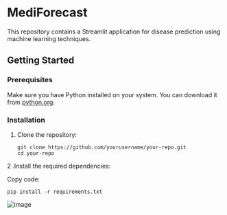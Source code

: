 # MediForecast

This repository contains a Streamlit application for disease prediction using machine learning techniques.

## Getting Started
### Prerequisites
Make sure you have Python installed on your system. You can download it from [python.org](https://www.python.org/).

### Installation
1. Clone the repository:
   ```
   git clone https://github.com/yourusername/your-repo.git
   cd your-repo

2 .Install the required dependencies:

Copy code: 
```
pip install -r requirements.txt
```
![image](https://github.com/user-attachments/assets/d2b131cc-aa8d-482b-8067-c2e6cfcd79ba)
